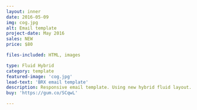 ```yaml
---
layout: inner
date: 2016-05-09
img: cog.jpg
alt: Email template
project-date: May 2016
sales: NEW
price: $80

files-included: HTML, images

type: Fluid Hybrid 
category: template
featured-image: 'cog.jpg'
lead-text: 'BRX email template'
description: Responsive email template. Using new hybrid fluid layout. All images and text editable within the Marketo email editor. 
buy: 'https://gum.co/SCqwL'

---
```


